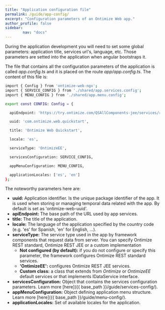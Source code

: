 ```yaml
---
title: "Application configuration file"
permalink: /guide/app-config/
excerpt: "Configuration parameters of an Ontimize Web app."
author_profile: false
sidebar:
        nav: "docs"
---
```

During the application development you will need to set some global parameters: application title, services url's, language, etc. Those parameters are setted into the application when angular bootstraps it.

The file that contains all the configuration parameters of the application is called *app.config.ts* and it is placed on the route *app/app.config.ts*.
The content of this file is:

```bash
import { Config } from 'ontimize-web-ngx';
import { SERVICE_CONFIG } from './shared/app.services.config';
import { MENU_CONFIG } from './shared/app.menu.config';

export const CONFIG: Config = {

  apiEndpoint: 'https://try.ontimize.com/QSAllComponents-jee/services/rest',

  uuid: 'com.ontimize.web.quickstart',

  title: 'Ontimize Web Quickstart',

  locale: 'es',

  serviceType: 'OntimizeEE',

  servicesConfiguration: SERVICE_CONFIG,

  appMenuConfiguration: MENU_CONFIG,

  applicationLocales: ['es', 'en']
};
```

The noteworthy parameters here are:

* **uuid:** Application identifier. Is the unique package identifier of the app. It is used when storing or managing temporal data related with the app. By default is set as 'ontimize-web-uuid'.
* **apiEndpoint:** The base path of the URL used by app services.
* **title:** The title of the application.
* **locale:** The language of the application specified by the country code (e.g. 'es' for Spanish, 'en' for English, ...).
* **serviceType:** The service type used in the app by framework components that request data from server. You can specify Ontimize REST standard, Ontimize REST JEE or a custom implementation
  * **Not configured (by default):** if you do not configure or specify this parameter, the framework configures Ontimize REST standard services.
  * **'OntimizeEE':** configures Ontimize REST JEE services.
  * **Custom class:** a class that extends from *Ontimize* or *OntimizeEE* default services or that implements IDataService interface.
* **servicesConfiguration:** Object that contains the services configuration parameters. Learn more [here]({{ base_path }}/guide/services-config/).
* **appMenuConfiguration:** Object defining application menu structure. Learn more [here]({{ base_path }}/guide/menu-config/).
* **applicationLocales:** Set of available locales for the application.